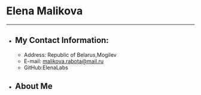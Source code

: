 # Elena Malikova
***************************
* ## My Contact Information:
   + Address: Republic of Belarus,Mogilev
   + E-mail: malikova.rabota@mail.ru
   + GitHub:ElenaLabs
* ## About Me
